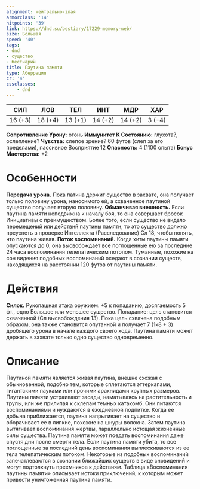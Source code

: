 ```yaml
---
alignment: нейтрально-злая
armorclass: '14'
hitpoints: '39'
link: https://dnd.su/bestiary/17229-memory-web/
size: Большая
speed: '40'
tags:
- dnd
- существо
- бестиарий
title: Паутина памяти
type: Аберрация
cr: '4'
cssclasses:
    - dnd
---
```



| СИЛ | ЛОВ | ТЕЛ | ИНТ | МДР | ХАР |
|---|---|---|---|---|---|
| 16 (+3) | 18 (+4) | 13 (+1) | 14 (+2) | 14 (+2) | 3 (-4) |
**Сопротивление Урону:** огонь
**Иммунитет К Состоянию:** глухота?, ослепление?
**Чувства:** слепое зрение? 60 футов (слеп за его пределами), пассивное Восприятие 12
**Опасность:** 4 (1100 опыта)
**Бонус Мастерства:** +2


# Особенности
**Передача урона.** Пока патина держит существо в захвате, она получает только половину урона, наносимого ей, а схваченное паутиной существо получает вторую половину.
**Обманчивая внешность.** Если паутина памяти неподвижна к началу боя, то она совершает бросок Инициативы с преимуществом. Более того, если существо не видело перемещений или действий паутины памяти, то это существо должно преуспеть в проверке Интеллекта (Расследование) Сл 18, чтобы понять, что паутина живая.
**Поток воспоминаний.** Когда хиты паутины памяти опускаются до 0, она высвобождает все поглощенные ею за последние 24 часа воспоминания телепатическим потопом. Туманные, похожие на сон видения подобных воспоминаний оседают в сознании существ, находящихся на расстоянии 120 футов от паутины памяти.


# Действия
**Силок.** Рукопашная атака оружием: +5 к попаданию, досягаемость 5 фт., одно Большое или меньшее существо. Попадание: цель становится схваченной (Сл высвобождения 13). Пока цель схвачена подобным образом, она также становится опутанной и получает 7 (1к8 + 3) дробящего урона в начале каждого своего хода. Паутина памяти может держать в захвате только одно существо одновременно.


# Описание
Паутиной памяти является живая паутина, внешне схожая с обыкновенной, подобно тем, которые сплетаются эттеркапами, гигантскими пауками или прочими арахнидами крупных размеров. Паутины памяти устраивают засады, наматываясь на растительность и трупы, или же прилипая к склепам темных катакомб. Они питаются воспоминаниями и нуждаются в ежедневной подпитке. Когда ее добыча приближается, паутина напрыгивает на существо и оборачивает ее в липкие, похожие на шнуры волокна. Затем паутина вытягивает воспоминания жертвы, параллельно истощая жизненные силы существа. Паутина памяти может поедать воспоминания даже спустя дни после смерти тела. Если паутина памяти убита, то все поглощенные за последний день воспоминания выплескиваются из ее тела телепатическим потоком. Некоторые из подобных воспоминаний запечатлеваются в сознании ближайших существ в виде сновидений и могут подтолкнуть преемников к действиям. Таблица «Воспоминания паутины памяти» описывает истоки приключений, к которым может привести уничтоженная паутина памяти.